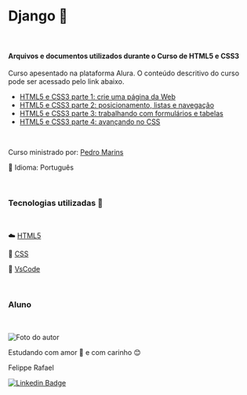 # Django 🤠
<br>

#### Arquivos e documentos utilizados durante o Curso de HTML5 e CSS3

Curso apesentado na plataforma Alura. O conteúdo descritivo do curso pode ser acessado pelo link abaixo.

- [HTML5 e CSS3 parte 1: crie uma página da Web](https://cursos.alura.com.br/course/html5-css3-primeiros-passos)
- [HTML5 e CSS3 parte 2: posicionamento, listas e navegação](https://cursos.alura.com.br/course/html5-css3-posicionamento-listas-navegacao)
- [HTML5 e CSS3 parte 3: trabalhando com formulários e tabelas](https://cursos.alura.com.br/course/html5-css3-formularios-tabelas)
- [HTML5 e CSS3 parte 4: avançando no CSS](https://cursos.alura.com.br/course/html5-css3-avancando-css)



<br>

Curso ministrado por: [Pedro Marins](https://www.linkedin.com/in/pedromarins/)

💬 Idioma: Português

<br>



### Tecnologias utilizadas 🔧
<br>

☁️ [HTML5](https://pt.wikipedia.org/wiki/HTML5)

🤠 [CSS](https://pt.wikipedia.org/wiki/Cascading_Style_Sheets)

💽 [VsCode](https://code.visualstudio.com/)

<br>


### Aluno
<br>

![Foto do autor](https://user-images.githubusercontent.com/98472557/151680533-d07e7b10-5c68-4db6-8e59-c4641d6936a5.jpg)

Estudando com amor 💝 e com carinho 😊 

Felippe Rafael

[![Linkedin Badge](https://img.shields.io/badge/-Felippe-blue?style=flat-square&logo=Linkedin&logoColor=white&link=https://www.linkedin.com/in/felippe-rafael/)]( https://www.linkedin.com/in/felippe-rafael/)